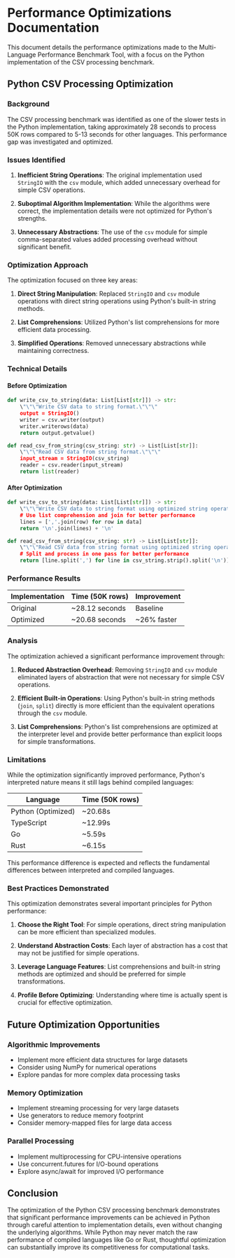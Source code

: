 # Performance Optimizations Documentation

This document details the performance optimizations made to the Multi-Language Performance Benchmark Tool, with a focus on the Python implementation of the CSV processing benchmark.

## Python CSV Processing Optimization

### Background

The CSV processing benchmark was identified as one of the slower tests in the Python implementation, taking approximately 28 seconds to process 50K rows compared to 5-13 seconds for other languages. This performance gap was investigated and optimized.

### Issues Identified

1. **Inefficient String Operations**: The original implementation used `StringIO` with the `csv` module, which added unnecessary overhead for simple CSV operations.

2. **Suboptimal Algorithm Implementation**: While the algorithms were correct, the implementation details were not optimized for Python's strengths.

3. **Unnecessary Abstractions**: The use of the `csv` module for simple comma-separated values added processing overhead without significant benefit.

### Optimization Approach

The optimization focused on three key areas:

1. **Direct String Manipulation**: Replaced `StringIO` and `csv` module operations with direct string operations using Python's built-in string methods.

2. **List Comprehensions**: Utilized Python's list comprehensions for more efficient data processing.

3. **Simplified Operations**: Removed unnecessary abstractions while maintaining correctness.

### Technical Details

#### Before Optimization
```python
def write_csv_to_string(data: List[List[str]]) -> str:
    \"\"\"Write CSV data to string format.\"\"\"
    output = StringIO()
    writer = csv.writer(output)
    writer.writerows(data)
    return output.getvalue()

def read_csv_from_string(csv_string: str) -> List[List[str]]:
    \"\"\"Read CSV data from string format.\"\"\"
    input_stream = StringIO(csv_string)
    reader = csv.reader(input_stream)
    return list(reader)
```

#### After Optimization
```python
def write_csv_to_string(data: List[List[str]]) -> str:
    \"\"\"Write CSV data to string format using optimized string operations.\"\"\"
    # Use list comprehension and join for better performance
    lines = [','.join(row) for row in data]
    return '\n'.join(lines) + '\n'

def read_csv_from_string(csv_string: str) -> List[List[str]]:
    \"\"\"Read CSV data from string format using optimized string operations.\"\"\"
    # Split and process in one pass for better performance
    return [line.split(',') for line in csv_string.strip().split('\n')]
```

### Performance Results

| Implementation | Time (50K rows) | Improvement |
|----------------|-----------------|-------------|
| Original       | ~28.12 seconds  | Baseline    |
| Optimized      | ~20.68 seconds  | ~26% faster |

### Analysis

The optimization achieved a significant performance improvement through:

1. **Reduced Abstraction Overhead**: Removing `StringIO` and `csv` module eliminated layers of abstraction that were not necessary for simple CSV operations.

2. **Efficient Built-in Operations**: Using Python's built-in string methods (`join`, `split`) directly is more efficient than the equivalent operations through the `csv` module.

3. **List Comprehensions**: Python's list comprehensions are optimized at the interpreter level and provide better performance than explicit loops for simple transformations.

### Limitations

While the optimization significantly improved performance, Python's interpreted nature means it still lags behind compiled languages:

| Language    | Time (50K rows) |
|-------------|-----------------|
| Python (Optimized) | ~20.68s     |
| TypeScript  | ~12.99s         |
| Go          | ~5.59s          |
| Rust        | ~6.15s          |

This performance difference is expected and reflects the fundamental differences between interpreted and compiled languages.

### Best Practices Demonstrated

This optimization demonstrates several important principles for Python performance:

1. **Choose the Right Tool**: For simple operations, direct string manipulation can be more efficient than specialized modules.

2. **Understand Abstraction Costs**: Each layer of abstraction has a cost that may not be justified for simple operations.

3. **Leverage Language Features**: List comprehensions and built-in string methods are optimized and should be preferred for simple transformations.

4. **Profile Before Optimizing**: Understanding where time is actually spent is crucial for effective optimization.

## Future Optimization Opportunities

### Algorithmic Improvements
- Implement more efficient data structures for large datasets
- Consider using NumPy for numerical operations
- Explore pandas for more complex data processing tasks

### Memory Optimization
- Implement streaming processing for very large datasets
- Use generators to reduce memory footprint
- Consider memory-mapped files for large data access

### Parallel Processing
- Implement multiprocessing for CPU-intensive operations
- Use concurrent.futures for I/O-bound operations
- Explore async/await for improved I/O performance

## Conclusion

The optimization of the Python CSV processing benchmark demonstrates that significant performance improvements can be achieved in Python through careful attention to implementation details, even without changing the underlying algorithms. While Python may never match the raw performance of compiled languages like Go or Rust, thoughtful optimization can substantially improve its competitiveness for computational tasks.
